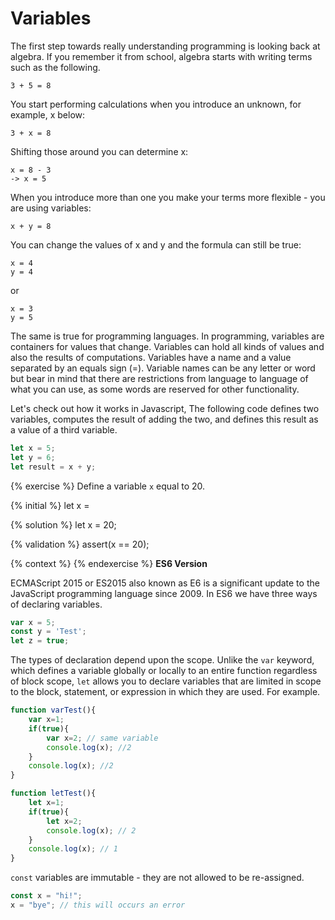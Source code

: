 # Variables

The first step towards really understanding programming is looking back at algebra. If you remember it from school, algebra starts with writing terms such as the following.

```
3 + 5 = 8
```

You start performing calculations when you introduce an unknown, for example, x below:

```
3 + x = 8
```

Shifting those around you can determine x:

```
x = 8 - 3
-> x = 5
```

When you introduce more than one you make your terms more flexible - you are using variables:

```
x + y = 8
```

You can change the values of x and y and the formula can still be true:

```
x = 4
y = 4
```

or

```
x = 3
y = 5
```

The same is true for programming languages. In programming, variables are containers for values that change. Variables can hold all kinds of values and also the results of computations. Variables have a name and a value separated by an equals sign (=). Variable names can be any letter or word but bear in mind that there are restrictions from language to language of what you can use, as some words are reserved for other functionality.

Let's check out how it works in Javascript, The following code defines two variables, computes the result of adding the two, and defines this result as a value of a third variable.

```javascript
let x = 5;
let y = 6;
let result = x + y;
```

{% exercise %}
Define a variable `x` equal to 20.

{% initial %}
let x =

{% solution %}
let x = 20;

{% validation %}
assert(x == 20);

{% context %}
{% endexercise %}
**ES6 Version**

ECMAScript 2015 or ES2015 also known as E6  is a significant update to the JavaScript programming language since 2009. In ES6 we have three ways of declaring variables.&#x20;

```javascript
var x = 5;
const y = 'Test';
let z = true;
```

The types of declaration depend upon the scope. Unlike the `var` keyword, which defines a variable globally or locally to an entire function regardless of block scope, `let` allows you to declare variables that are limited in scope to the block, statement, or expression in which they are used. For example.

```javascript
function varTest(){
    var x=1;
    if(true){
        var x=2; // same variable
        console.log(x); //2
    }
    console.log(x); //2
}

function letTest(){
    let x=1;
    if(true){
        let x=2;
        console.log(x); // 2
    }
    console.log(x); // 1
}
```

`const` variables are immutable - they are not allowed to be re-assigned.

```javascript
const x = "hi!";
x = "bye"; // this will occurs an error 
```
